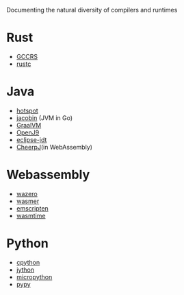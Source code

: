 Documenting the natural diversity of compilers and runtimes

# Rust

- [GCCRS](https://github.com/Rust-GCC/gccrs)
- [rustc](https://github.com/rust-lang/rust)

# Java

- [hotspot](https://github.com/openjdk/jdk/tree/master/src/hotspot)
- [jacobin](https://github.com/platypusguy/jacobin) (JVM in Go)
- [GraalVM](https://github.com/graalvm)
- [OpenJ9](https://github.com/eclipse-openj9/openj9/blob/master/doc/build-instructions/Build_Compiler_Only.md)
- [eclipse-jdt](https://github.com/eclipse-jdt/eclipse.jdt.core)
- [CheerpJ](https://labs.leaningtech.com/cheerpj3)(in WebAssembly)

# Webassembly

- [wazero](https://github.com/tetratelabs/wazero)
- [wasmer](https://github.com/wasmerio/wasmer)
- [emscripten](https://github.com/emscripten-core/emscripten)
- [wasmtime](https://github.com/bytecodealliance/wasmtime)

# Python

- [cpython](https://github.com/python/cpython)
- [jython](https://github.com/jython/jython/)
- [micropython](https://github.com/micropython/micropython)
- [pypy](https://foss.heptapod.net/pypy/pypy)

